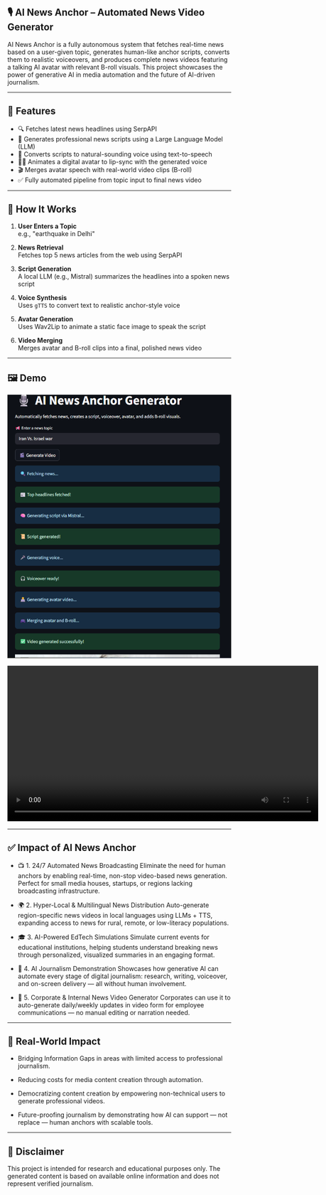 ## 🎙️ AI News Anchor – Automated News Video Generator

AI News Anchor is a fully autonomous system that fetches real-time news based on a user-given topic, generates human-like anchor scripts, converts them to realistic voiceovers, and produces complete news videos featuring a talking AI avatar with relevant B-roll visuals. This project showcases the power of generative AI in media automation and the future of AI-driven journalism.

---

## 🌟 Features

- 🔍 Fetches latest news headlines using SerpAPI
- 🧠 Generates professional news scripts using a Large Language Model (LLM)
- 🎤 Converts scripts to natural-sounding voice using text-to-speech
- 🧑‍💻 Animates a digital avatar to lip-sync with the generated voice
- 🎬 Merges avatar speech with real-world video clips (B-roll)
- ✅ Fully automated pipeline from topic input to final news video


---

## 🚀 How It Works

1. **User Enters a Topic**  
   e.g., "earthquake in Delhi"

2. **News Retrieval**  
   Fetches top 5 news articles from the web using SerpAPI

3. **Script Generation**  
   A local LLM (e.g., Mistral) summarizes the headlines into a spoken news script

4. **Voice Synthesis**  
   Uses `gTTS` to convert text to realistic anchor-style voice

5. **Avatar Generation**  
   Uses Wav2Lip to animate a static face image to speak the script

6. **Video Merging**  
   Merges avatar and B-roll clips into a final, polished news video

---

## 🖼️ Demo 

<p align="center">
  <img src="assets/Screenshot 2025-07-03 132825.png"/>
</p>

<video width="700" controls>
  <source src="assets/final_news_vedio.mp4" type="video/mp4">
  Your browser does not support the video tag.
</video>

---

## ✅ Impact of AI News Anchor

- 📺 1. 24/7 Automated News Broadcasting
Eliminate the need for human anchors by enabling real-time, non-stop video-based news generation. Perfect for small media houses, startups, or regions lacking broadcasting infrastructure.

- 🌍 2. Hyper-Local & Multilingual News Distribution
Auto-generate region-specific news videos in local languages using LLMs + TTS, expanding access to news for rural, remote, or low-literacy populations.

- 🎓 3. AI-Powered EdTech Simulations
Simulate current events for educational institutions, helping students understand breaking news through personalized, visualized summaries in an engaging format.

- 🧠 4. AI Journalism Demonstration
Showcases how generative AI can automate every stage of digital journalism: research, writing, voiceover, and on-screen delivery — all without human involvement.

- 💼 5. Corporate & Internal News Video Generator
Corporates can use it to auto-generate daily/weekly updates in video form for employee communications — no manual editing or narration needed.

---

## 🌟 Real-World Impact

- Bridging Information Gaps in areas with limited access to professional journalism.

- Reducing costs for media content creation through automation.

- Democratizing content creation by empowering non-technical users to generate professional videos.

- Future-proofing journalism by demonstrating how AI can support — not replace — human anchors with scalable tools.

---

## 🛑 Disclaimer

This project is intended for research and educational purposes only. The generated content is based on available online information and does not represent verified journalism.



